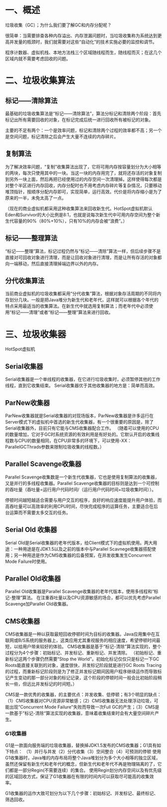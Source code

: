 # 一、概述
垃圾收集（GC）；为什么我们要了解GC和内存分配呢？

很简单：当需要排查各种内存溢出、内存泄漏问题时，当垃圾收集称为系统达到更高并发量的瓶颈时，我们就需要对这些“自动化”的技术实施必要的监控和调节。

程序计数器、虚拟机栈、本地方法栈三个区域随线程而生，随线程而灭；在这几个区域内就不需要考虑回收的问题。

# 二、垃圾收集算法
## 标记——清除算法
最基础的垃圾收集算法是“标记——清除算法”，算法分标记和清除两个阶段：首先标记出所有需要回收的对象，在标记完成后统一进行回收所有被标记的对象。

主要的不足有两个：一个是效率问题，标记和清除两个过程的效率都不高；另一个是空间问题，标记清除之后会产生大量不连续的内存碎片。
## 复制算法
为了解决效率问题，“复制”收集算法出现了，它将可用内存按容量划分为大小相等的两块，每次只使用其中的一块。当这一块的内存用完了，就将还存活的对象复制到另外一块上面，然后再把已经使用过的内存空间一次清理掉。这样使得每次都是对整个半区进行内存回收，内存分配时也不用考虑内存碎片等复杂情况，只要移动堆顶指针，按顺序分配内存即可，实现简单，运行高效。代价是将内存缩小是为了原来的一半，未免太高了一点。

（现在的商业虚拟机都采用这种收集算法来回收新生代。HotSpot虚拟机默认Eden和Survivor的大小比例是8:1，也就是说每次新生代中可用内存空间为整个新生代容量的90%（80%+10%），只有10%的内存会被“浪费”。）
## 标记——整理算法
“标记——整理”算法，标记过程仍然与“标记——清除”算法一样，但后续步骤不是直接对可回收对象进行清理，而是让回收对象进行清理，而是让所有存活的对象都向一端移动，然后直接清理掉端边界以外的内存。
## 分代收集算法
当前商业虚拟机的垃圾收集都采用“分代收集”算法，根据对象存活周期的不同将内存划分几块。一般是把Java堆分为新生代和老年代，这样就可以根据各个年代的特点采用最适当的收集算法。在新生代中就选用复制算法；而老年代中必须使用“标记——清理”或者“标记——整理”算法来进行回收。


# 三、垃圾收集器
HotSpot虚拟机
## Serial收集器 
Serial收集器是一个单线程的收集器，在它进行垃圾收集时，必须暂停其他的工作线程，直到它收集结束。
Serial收集器优于其他收集器的地方是：简单而高效。
## ParNew收集器
ParNew收集器就是Serial收集器的对现场版本，ParNew收集器是许多运行在Server模式下的虚拟机中首选的新生代收集器，有一个很重要的原因是，除了Serial收集器外，目前只有它能与CMS收集器配合工作。
（随着可以使用的CPU的数量增加，它对于GC时系统资源的有效利用是有好处的。它默认开启的收集线程数与CPU的数量相同，在CPU非常多的环境下，可以使用-XX：ParallelGCThrads参数来限制垃圾收集的线程数。）
## Parallel Scavenge收集器
Parallel Scavenge收集数是一个新生代收集器，它也是使用复制算法的收集器，又是并行的多线程收集器。Parallel Scavenge收集器的目标则是达到一个可控制的吞吐量（吞吐量=运行用户代码时间/（运行用户代码时间+垃圾收集时间））。

停顿时间越短越适合需要与用户交互的程序，良好的响应速度能提升用户体验，而高吞吐量可以高效率的利用CPU时间，尽快完成程序的运算任务，主要适合在后台运算而不需要太多交互的任务。

## Serial Old 收集器
Serial Old是Serial收集器的老年代版本，给Client模式下的虚拟机使用。两大用途：一种用途是在JDK1.5以及之前的版本中与Parallel Scavnege收集器搭配使用；另一种用途是作为CMS收集器的后备预案，在并发收集发生Concurrent Mode Failure时使用。
## Parallel Old收集器
Parallel Old收集器是Parallel Scavenge收集器的老年代版本，使用多线程和“标记-整理”算法。
在注重吞吐量以及CPU资源敏感的场合，都可以优先考虑Parallel Scavenge加Parallel Old收集器。
## CMS收集器
CMS收集器是一种以获取最短回收停顿时间为目标的收集器。Java应用集中在互联网或B/S系统的服务器上，这类应用尤其重视服务的相应速度，希望停顿时间最短，以给用户带来较好的体验。
CMS收集器是基于“标记-清除”算法实现的，整个过程分为4个步骤：初始标记、并发标记、重新标记、并发清除。
（初始标记、重新标记这两个步骤仍然需要“Stop the World"。初始化标记仅仅只是标记一下GC Roots能直接关联到的对象，速度很快，并发标记阶段就是进行GC Roots Tracing的过程，而重新标记阶段则是为了修正并发标记期间因用户程序继续运作而导致标记产生变动的那一部分对象的标记记录，这个阶段的停顿时间一般会比初始阶段稍长一些，但远比并发标记的时间短。）

CMS是一款优秀的收集器，的主要优点：并发收集、低停顿；有3个明显的缺点：（1）CMS收集器对CPU资源非常敏感；（2）CMS收集器无法处理浮动垃圾，可能出现“Concurrent Mode Failure"失败而导致一次Full GC的产生；（3）CMS是一款基于”标记-清除“算法实现的收集器，意味着收集结束时会有大量空间碎片产生。

### G1收集器
G1是一款面向服务端的垃圾收集器，替换掉JDK1.5发布的CMS收集器；G1具有如下特点：
（1）并行与并发（2）分代收集（3）空间整合（4）可预测的停顿
使用G1收集器时，Java堆的内存布局将整个Java堆划分为多个大小相等的独立区域，虽然还保留有新生代和老年代的概念，但新生代和老年代不再是物理隔离的了，它们都是一部分Regin(不需要连续）的集合。
使用Regin划分内存空间以及有优先级的区域回收方式，保证了G1收集器在有限的时间内可以获取尽可能高的收集效率。

G1收集器的运作大致可划分为以下几个步骤：初始标记、并发标记、最终标记、筛选回收。




















